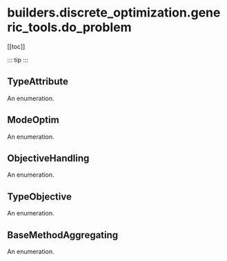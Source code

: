 # builders.discrete_optimization.generic_tools.do_problem

[[toc]]

::: tip
<skdecide-summary></skdecide-summary>
:::

## TypeAttribute

An enumeration.

## ModeOptim

An enumeration.

## ObjectiveHandling

An enumeration.

## TypeObjective

An enumeration.

## BaseMethodAggregating

An enumeration.

